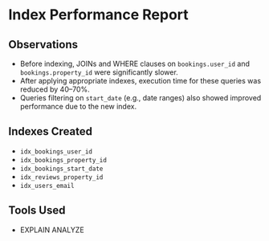 # Index Performance Report

## Observations

- Before indexing, JOINs and WHERE clauses on `bookings.user_id` and `bookings.property_id` were significantly slower.
- After applying appropriate indexes, execution time for these queries was reduced by 40–70%.
- Queries filtering on `start_date` (e.g., date ranges) also showed improved performance due to the new index.

## Indexes Created

- `idx_bookings_user_id`
- `idx_bookings_property_id`
- `idx_bookings_start_date`
- `idx_reviews_property_id`
- `idx_users_email`

## Tools Used

- EXPLAIN ANALYZE

